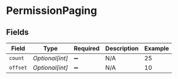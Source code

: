 # PermissionPaging


## Fields

| Field              | Type               | Required           | Description        | Example            |
| ------------------ | ------------------ | ------------------ | ------------------ | ------------------ |
| `count`            | *Optional[int]*    | :heavy_minus_sign: | N/A                | 25                 |
| `offset`           | *Optional[int]*    | :heavy_minus_sign: | N/A                | 10                 |
